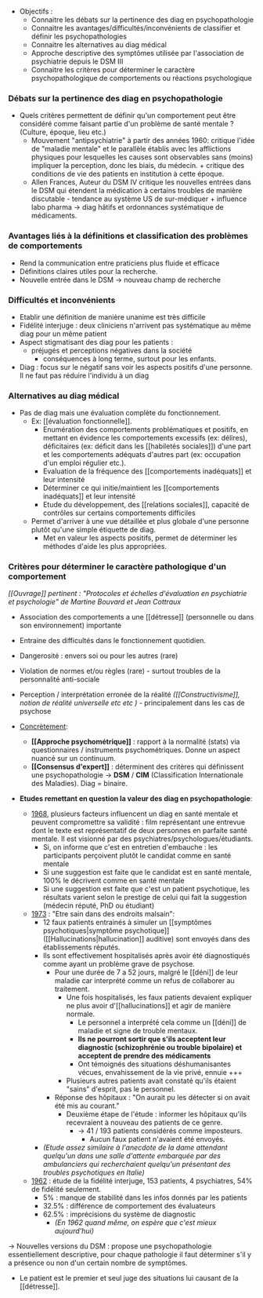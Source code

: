 
- Objectifs :
	- Connaitre les débats sur la pertinence des diag en psychopathologie 
	- Connaitre les avantages/difficultés/inconvénients de classifier et définir les psychopathologies 
	- Connaitre les alternatives au diag médical
	- Approche descriptive des symptômes utilisée par l'association de psychiatrie depuis le DSM III
	- Connaitre les critères pour déterminer le caractère psychopathologique de comportements ou réactions psychologique 

### Débats sur la pertinence des diag en psychopathologie 

- Quels critères permettent de définir qu'un comportement peut être considéré comme faisant partie d'un problème de santé mentale ? (Culture, époque, lieu etc.)
	- Mouvement "antipsychiatrie" à partir des années 1960: critique l'idée de "maladie mentale" et le parallèle établis avec les afflictions physiques pour lesquelles les causes sont observables sans (moins) impliquer la perception, donc les biais, du médecin. + critique des conditions de vie des patients en institution à cette époque. 
	- Allen Frances, Auteur du DSM IV critique les nouvelles entrées dans le DSM qui étendent la médication à certains troubles de manière discutable - tendance au système US de sur-médiquer + influence labo pharma -> diag hâtifs et ordonnances systématique de médicaments. 

### Avantages liés à la définitions et classification des problèmes de comportements

- Rend la communication entre praticiens plus fluide et efficace
- Définitions claires utiles pour la recherche. 
- Nouvelle entrée dans le DSM -> nouveau champ de recherche

### Difficultés et inconvénients 

- Etablir une définition de manière unanime est très difficile
- Fidélité interjuge : deux cliniciens n'arrivent pas systématique au même diag pour un même patient 
- Aspect stigmatisant des diag pour les patients :
	- préjugés et perceptions négatives dans la société
		- conséquences à long terme, surtout pour les enfants. 
- Diag : focus sur le négatif sans voir les aspects positifs d'une personne. Il ne faut pas réduire l'individu à un diag
### Alternatives au diag médical

- Pas de diag mais une évaluation complète du fonctionnement.
	- Ex: [[évaluation fonctionnelle]].
		- Enumération des comportements problématiques et positifs, en mettant en évidence les comportements excessifs (ex: délires), déficitaires (ex: déficit dans les [[habiletés sociales]]) d'une part et les comportements adéquats d'autres part (ex: occupation d'un emploi régulier etc.).
		- Evaluation de la fréquence des [[comportements inadéquats]] et leur intensité 
		- Déterminer ce qui initie/maintient les [[comportements inadéquats]] et leur intensité 
		- Etude du développement, des [[relations sociales]], capacité de contrôles sur certains comportements difficiles 
	- Permet d'arriver à une vue détaillée et plus globale d'une personne plutôt qu'une simple étiquette de diag. 
		- Met en valeur les aspects positifs, permet de déterminer les méthodes d'aide les plus appropriées. 

### Critères pour déterminer le caractère pathologique d'un comportement

*[[Ouvrage]] pertinent : "Protocoles et échelles d'évaluation en psychiatrie et psychologie" de Martine Bouvard et Jean Cottraux*

- Association des comportements a une [[détresse]] (personnelle ou dans son environnement) importante 
- Entraine des difficultés dans le fonctionnement quotidien.
- Dangerosité : envers soi ou pour les autres (rare)
- Violation de normes et/ou règles (rare) - surtout troubles de la personnalité anti-sociale
- Perception / interprétation erronée de la réalité *([[Constructivisme]], notion de réalité universelle etc etc )* - principalement dans les cas de psychose 

- <u>Concrètement</u>: 
	- **[[Approche psychométrique]]** : rapport à la normalité (stats) via questionnaires / instruments psychométriques. Donne un aspect nuancé sur un continuum. 
	- **[[Consensus d'expert]]** : déterminent des critères qui définissent une psychopathologie -> **DSM** / **CIM** (Classification Internationale des Maladies). Diag = binaire. 

- **Etudes remettant en question la valeur des diag en psychopathologie**:
	- <u>1968</u>, plusieurs facteurs influencent un diag en santé mentale et peuvent compromettre sa validité : film représentant une entrevue dont le texte est représentatif de deux personnes en parfaite santé mentale. Il est visionné par des psychiatres/psychologues/étudiants. 
		- Si, on informe que c'est en entretien d'embauche : les  participants perçoivent plutôt le candidat comme en santé mentale
		- Si une suggestion est faite que le candidat est en santé mentale, 100% le décrivent comme en santé mentale 
		- Si une suggestion est faite que c'est un patient psychotique, les résultats varient selon le prestige de celui qui fait la suggestion (médecin réputé, PhD ou étudiant)
	- <u>1973</u> : "Etre sain dans des endroits malsain":
		- 12 faux patients entrainés à simuler un [[symptômes psychotiques|symptôme psychotique]] ([[Hallucinations|hallucination]] auditive) sont envoyés dans des établissements réputés. 
		- Ils sont effectivement hospitalisés après avoir été diagnostiqués comme ayant un problème grave de psychose. 
			- Pour une durée de 7 a 52 jours, malgré le [[déni]] de leur maladie car interprété comme un refus de collaborer au traitement.
				- Une fois hospitalisés, les faux patients devaient expliquer ne plus avoir d'[[hallucinations]] et agir de manière normale. 
					- Le personnel a interprété cela comme un [[déni]] de maladie et signe de trouble mentaux. 
					- **Ils ne pourront sortir que s'ils acceptent leur diagnostic (schizophrénie ou trouble bipolaire) et acceptent de prendre des médicaments** 
					- Ont témoignés des situations déshumanisantes vécues, envahissement de la vie privé, ennuie +++
				- Plusieurs autres patients avait constaté qu'ils étaient "sains" d'esprit, pas le personnel. 
			- Réponse des hôpitaux : "On aurait pu les détecter si on avait été mis au courant."
				- Deuxième étape de l'étude : informer les hôpitaux qu'ils recevraient à nouveau des patients de ce genre. 
					- -> 41 / 193 patients considérés comme imposteurs.
						- Aucun faux patient n'avaient été envoyés. 
		- *(Etude assez similaire à l'anecdote de la dame attendant quelqu'un dans une salle d'attente embarquée par des ambulanciers qui recherchaient quelqu'un présentant des troubles psychotiques en Italie)*
	- <u>1962</u> : étude de la fidélité interjuge, 153 patients, 4 psychiatres, 54% de fidélité seulement.
		- 5% : manque de stabilité dans les infos donnés par les patients 
		- 32.5% : différence de comportement des évaluateurs 
		- 62.5% : imprécisions du système de diagnostic 
			- *(En 1962 quand même, on espère que c'est mieux aujourd'hui)*

-> Nouvelles versions du DSM : propose une psychopathologie essentiellement descriptive, pour chaque pathologie il faut déterminer s'il y a présence ou non d'un certain nombre de symptômes. 

- Le patient est le premier et seul juge des situations lui causant de la [[détresse]]. 
